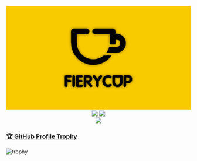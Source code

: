 <div id="header" align="center">
  <img src="./FieryCup_big_logo.png" width="1920" alt="Hi, I'm FieryCup"/>
</div>

<div id="badges" align="center">
  <img src=https://img.shields.io/badge/-Python-black?style=for-the-badge&logo=python&logoColor=white>
  <img src=https://img.shields.io/badge/-Lua-black?style=for-the-badge&logo=lua&logoColor=white>
</div>

<div id="social" align="center">
  <a href="https://discordapp.com/users/560859915380326422/"><img src=https://img.shields.io/badge/-Discord-black?style=for-the-badge&logo=discord&logoColor=white><a/>
</div>

### [🏆 GitHub Profile Trophy](https://github.com/fierycup/github-profile-trophy)
  ![trophy](https://github-profile-trophy.vercel.app/?username=fierycup&theme=onestar&no-frame=true)


<!--
**FieryCup/FieryCup** is a ✨ _special_ ✨ repository because its `README.md` (this file) appears on your GitHub profile.

Here are some ideas to get you started:

- 🔭 I’m currently working on ...
- 🌱 I’m currently learning ...
- 👯 I’m looking to collaborate on ...
- 🤔 I’m looking for help with ...
- 💬 Ask me about ...
- 📫 How to reach me: ...
- 😄 Pronouns: ...
- ⚡ Fun fact: ...
-->
